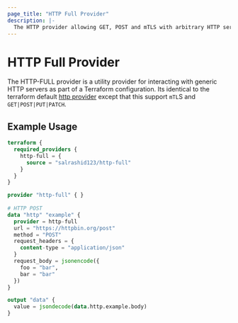 ```yaml
---
page_title: "HTTP Full Provider"
description: |-
  The HTTP provider allowing GET, POST and mTLS with arbitrary HTTP servers.
---
```


# HTTP Full Provider

The HTTP-FULL provider is a utility provider for interacting with generic HTTP
servers as part of a Terraform configuration.  Its identical to the terraform default 
[http provider](https://registry.terraform.io/providers/hashicorp/http/latest/docs/data-sources/http) except that this support `mTL`S and `GET|POST|PUT|PATCH`.


## Example Usage

```terraform
terraform {
  required_providers {
    http-full = {
      source = "salrashid123/http-full"
    }
  }
}

provider "http-full" { }
 
# HTTP POST 
data "http" "example" {
  provider = http-full
  url = "https://httpbin.org/post"
  method = "POST"
  request_headers = {
    content-type = "application/json"
  }
  request_body = jsonencode({
    foo = "bar",
    bar = "bar"
  })
}

output "data" {
  value = jsondecode(data.http.example.body)
}
```